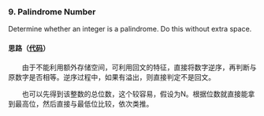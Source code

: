### 9. Palindrome Number

Determine whether an integer is a palindrome. Do this without extra space.

#### 思路（[代码](https://github.com/sherlockyb/LeetCode/blob/master/src/main/java/org/sherlockyb/leetcode/math/palindromeNumber/Solution.java)）

  由于不能利用额外存储空间，可利用回文的特征，直接将数字逆序，再判断与原数字是否相等。逆序过程中，如果有溢出，则直接判定不是回文。

  也可以先得到该整数的总位数，这个较容易，假设为N。根据位数就直接能拿到最高位，然后直接与最低位比较，依次类推。